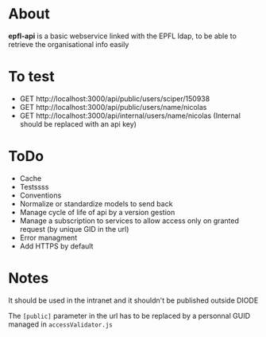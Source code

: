﻿# About

**epfl-api** is a basic webservice linked with the EPFL ldap, to be able to retrieve the organisational info easily

# To test
- GET http://localhost:3000/api/public/users/sciper/150938
- GET http://localhost:3000/api/public/users/name/nicolas
- GET http://localhost:3000/api/internal/users/name/nicolas (Internal should be replaced with an api key)

# ToDo
- Cache
- Testssss
- Conventions
- Normalize or standardize models to send back
- Manage cycle of life of api by a version gestion
- Manage a subscription to services to allow access only on granted request (by unique GID in the url)
- Error managment
- Add HTTPS by default

# Notes
 
It should be used in the intranet and it shouldn't be published outside DIODE

The `[public]` parameter in the url has to be replaced by a personnal GUID managed in `accessValidator.js`